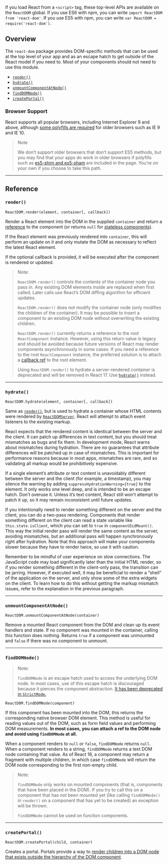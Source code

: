 If you load React from a `<script>` tag, these top-level APIs are available on the `ReactDOM` global. If you use ES6 with npm, you can write `import ReactDOM from 'react-dom'`. If you use ES5 with npm, you can write `var ReactDOM = require('react-dom')`.

## [](https://reactjs.org/docs/react-dom.html#overview)Overview

The `react-dom` package provides DOM-specific methods that can be used at the top level of your app and as an escape hatch to get outside of the React model if you need to. Most of your components should not need to use this module.

- [`render()`](https://reactjs.org/docs/react-dom.html#render)
- [`hydrate()`](https://reactjs.org/docs/react-dom.html#hydrate)
- [`unmountComponentAtNode()`](https://reactjs.org/docs/react-dom.html#unmountcomponentatnode)
- [`findDOMNode()`](https://reactjs.org/docs/react-dom.html#finddomnode)
- [`createPortal()`](https://reactjs.org/docs/react-dom.html#createportal)

### [](https://reactjs.org/docs/react-dom.html#browser-support)Browser Support

React supports all popular browsers, including Internet Explorer 9 and above, although [some polyfills are required](https://reactjs.org/docs/javascript-environment-requirements.html) for older browsers such as IE 9 and IE 10.

> Note
>
> We don’t support older browsers that don’t support ES5 methods, but you may find that your apps do work in older browsers if polyfills such as [es5-shim and es5-sham](https://github.com/es-shims/es5-shim) are included in the page. You’re on your own if you choose to take this path.

---

## [](https://reactjs.org/docs/react-dom.html#reference)Reference

### [](https://reactjs.org/docs/react-dom.html#render)`render()`

```
ReactDOM.render(element, container[, callback])
```

Render a React element into the DOM in the supplied `container` and return a [reference](https://reactjs.org/docs/more-about-refs.html) to the component (or returns `null` for [stateless components](https://reactjs.org/docs/components-and-props.html#function-and-class-components)).

If the React element was previously rendered into `container`, this will perform an update on it and only mutate the DOM as necessary to reflect the latest React element.

If the optional callback is provided, it will be executed after the component is rendered or updated.

> Note:
>
> `ReactDOM.render()` controls the contents of the container node you pass in. Any existing DOM elements inside are replaced when first called. Later calls use React’s DOM diffing algorithm for efficient updates.
>
> `ReactDOM.render()` does not modify the container node (only modifies the children of the container). It may be possible to insert a component to an existing DOM node without overwriting the existing children.
>
> `ReactDOM.render()` currently returns a reference to the root `ReactComponent` instance. However, using this return value is legacy and should be avoided because future versions of React may render components asynchronously in some cases. If you need a reference to the root `ReactComponent` instance, the preferred solution is to attach a [callback ref](https://reactjs.org/docs/more-about-refs.html#the-ref-callback-attribute) to the root element.
>
> Using `ReactDOM.render()` to hydrate a server-rendered container is deprecated and will be removed in React 17. Use [`hydrate()`](https://reactjs.org/docs/react-dom.html#hydrate) instead.

---

### [](https://reactjs.org/docs/react-dom.html#hydrate)`hydrate()`

```
ReactDOM.hydrate(element, container[, callback])
```

Same as [`render()`](https://reactjs.org/docs/react-dom.html#render), but is used to hydrate a container whose HTML contents were rendered by [`ReactDOMServer`](https://reactjs.org/docs/react-dom-server.html). React will attempt to attach event listeners to the existing markup.

React expects that the rendered content is identical between the server and the client. It can patch up differences in text content, but you should treat mismatches as bugs and fix them. In development mode, React warns about mismatches during hydration. There are no guarantees that attribute differences will be patched up in case of mismatches. This is important for performance reasons because in most apps, mismatches are rare, and so validating all markup would be prohibitively expensive.

If a single element’s attribute or text content is unavoidably different between the server and the client (for example, a timestamp), you may silence the warning by adding `suppressHydrationWarning={true}` to the element. It only works one level deep, and is intended to be an escape hatch. Don’t overuse it. Unless it’s text content, React still won’t attempt to patch it up, so it may remain inconsistent until future updates.

If you intentionally need to render something different on the server and the client, you can do a two-pass rendering. Components that render something different on the client can read a state variable like `this.state.isClient`, which you can set to `true` in `componentDidMount()`. This way the initial render pass will render the same content as the server, avoiding mismatches, but an additional pass will happen synchronously right after hydration. Note that this approach will make your components slower because they have to render twice, so use it with caution.

Remember to be mindful of user experience on slow connections. The JavaScript code may load significantly later than the initial HTML render, so if you render something different in the client-only pass, the transition can be jarring. However, if executed well, it may be beneficial to render a “shell” of the application on the server, and only show some of the extra widgets on the client. To learn how to do this without getting the markup mismatch issues, refer to the explanation in the previous paragraph.

---

### [](https://reactjs.org/docs/react-dom.html#unmountcomponentatnode)`unmountComponentAtNode()`

```
ReactDOM.unmountComponentAtNode(container)
```

Remove a mounted React component from the DOM and clean up its event handlers and state. If no component was mounted in the container, calling this function does nothing. Returns `true` if a component was unmounted and `false` if there was no component to unmount.

---

### [](https://reactjs.org/docs/react-dom.html#finddomnode)`findDOMNode()`

> Note:
>
> `findDOMNode` is an escape hatch used to access the underlying DOM node. In most cases, use of this escape hatch is discouraged because it pierces the component abstraction. [It has been deprecated in `StrictMode`.](https://reactjs.org/docs/strict-mode.html#warning-about-deprecated-finddomnode-usage)

```
ReactDOM.findDOMNode(component)
```

If this component has been mounted into the DOM, this returns the corresponding native browser DOM element. This method is useful for reading values out of the DOM, such as form field values and performing DOM measurements. **In most cases, you can attach a ref to the DOM node and avoid using `findDOMNode` at all.**

When a component renders to `null` or `false`, `findDOMNode` returns `null`. When a component renders to a string, `findDOMNode` returns a text DOM node containing that value. As of React 16, a component may return a fragment with multiple children, in which case `findDOMNode` will return the DOM node corresponding to the first non-empty child.

> Note:
>
> `findDOMNode` only works on mounted components (that is, components that have been placed in the DOM). If you try to call this on a component that has not been mounted yet (like calling `findDOMNode()` in `render()` on a component that has yet to be created) an exception will be thrown.
>
> `findDOMNode` cannot be used on function components.

---

### [](https://reactjs.org/docs/react-dom.html#createportal)`createPortal()`

```
ReactDOM.createPortal(child, container)
```

Creates a portal. Portals provide a way to [render children into a DOM node that exists outside the hierarchy of the DOM component](https://reactjs.org/docs/portals.html).
